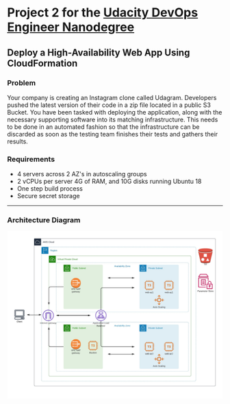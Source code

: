 # Project 2 for the [Udacity DevOps Engineer Nanodegree](https://www.udacity.com/course/cloud-dev-ops-nanodegree--nd9991)

## Deploy a High-Availability Web App Using CloudFormation

### Problem
Your company is creating an Instagram clone called Udagram. Developers pushed the latest version of their code in a zip file located in a public S3 Bucket. You have been tasked with deploying the application, along with the necessary supporting software into its matching infrastructure. This needs to be done in an automated fashion so that the infrastructure can be discarded as soon as the testing team finishes their tests and gathers their results.


### Requirements
  - 4 servers across 2 AZ's in autoscaling groups
  - 2 vCPUs per server 4G of RAM, and 10G disks running Ubuntu 18
  - One step build process
  - Secure secret storage


---


### Architecture Diagram
![Architecture Diagram](images/architecture-diagram.jpg)